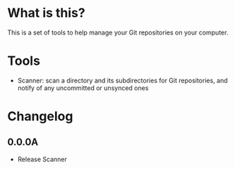 # What is this?

This is a set of tools to help manage your Git repositories on your computer.

# Tools

- Scanner: scan a directory and its subdirectories for Git repositories, and notify of any uncommitted or unsynced ones

# Changelog

## 0.0.0A

- Release Scanner